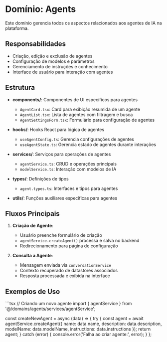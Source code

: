 # Domínio: Agents

Este domínio gerencia todos os aspectos relacionados aos agentes de IA na plataforma.

## Responsabilidades

- Criação, edição e exclusão de agentes
- Configuração de modelos e parâmetros
- Gerenciamento de instruções e conhecimento
- Interface de usuário para interação com agentes

## Estrutura

- **components/**: Componentes de UI específicos para agentes
  - `AgentCard.tsx`: Card para exibição resumida de um agente
  - `AgentList.tsx`: Lista de agentes com filtragem e busca
  - `AgentSettingsForm.tsx`: Formulário para configuração de agentes

- **hooks/**: Hooks React para lógica de agentes
  - `useAgentConfig.ts`: Gerencia configurações de agentes
  - `useAgentState.ts`: Gerencia estado de agentes durante interações

- **services/**: Serviços para operações de agentes
  - `agentService.ts`: CRUD e operações principais
  - `modelService.ts`: Interação com modelos de IA

- **types/**: Definições de tipos
  - `agent.types.ts`: Interfaces e tipos para agentes

- **utils/**: Funções auxiliares específicas para agentes

## Fluxos Principais

1. **Criação de Agente**:
   - Usuário preenche formulário de criação
   - `agentService.createAgent()` processa e salva no backend
   - Redirecionamento para página de configuração

2. **Consulta a Agente**:
   - Mensagem enviada via `conversationService`
   - Contexto recuperado de datastores associados
   - Resposta processada e exibida na interface

## Exemplos de Uso

\`\`\`tsx
// Criando um novo agente
import { agentService } from '@/domains/agents/services/agentService';

const createNewAgent = async (data) => {
  try {
    const agent = await agentService.createAgent({
      name: data.name,
      description: data.description,
      modelName: data.modelName,
      instructions: data.instructions
    });
    return agent;
  } catch (error) {
    console.error('Falha ao criar agente:', error);
  }
};
